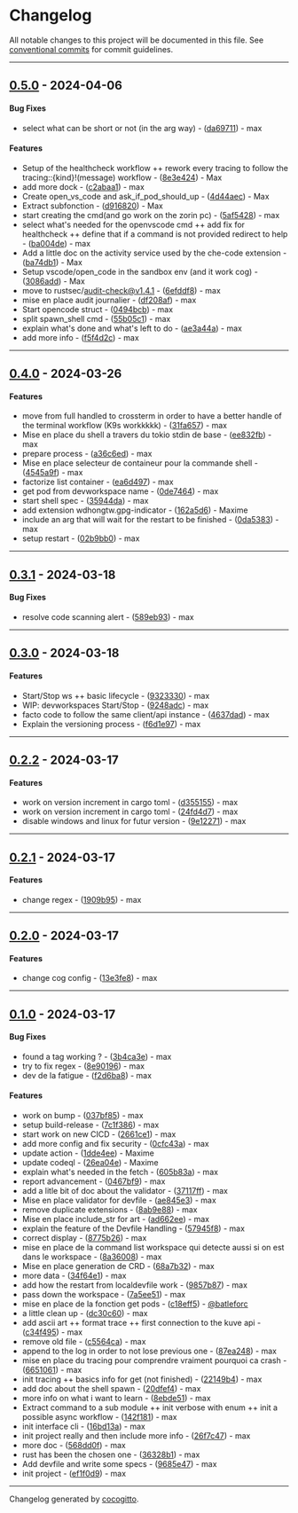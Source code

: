 # Changelog

All notable changes to this project will be documented in this file. See [conventional commits](https://www.conventionalcommits.org/) for commit guidelines.

- - -
## [0.5.0](https://github.com/batleforc/dev-cli/compare/f5f4d2cfc23e002ca75fa2a7c5fa3fe5ed404594..0.5.0) - 2024-04-06
#### Bug Fixes
- select what can be short or not (in the arg way) - ([da69711](https://github.com/batleforc/dev-cli/commit/da6971193baff476130e69649cac71a98ea020be)) - max
#### Features
- Setup of the healthcheck workflow ++ rework every tracing to follow the tracing::{kind}!(message) workflow - ([8e3e424](https://github.com/batleforc/dev-cli/commit/8e3e424faeee8d49eb71c6387454ab59d6d66ae5)) - Max
- add more dock - ([c2abaa1](https://github.com/batleforc/dev-cli/commit/c2abaa173aa5e51eaf9cdc65d5a91bc15e7e7264)) - max
- Create open_vs_code and ask_if_pod_should_up - ([4d44aec](https://github.com/batleforc/dev-cli/commit/4d44aecf59d34086ba45d678f0d43bfbcc9a52f6)) - Max
- Extract subfonction - ([d916820](https://github.com/batleforc/dev-cli/commit/d916820b06ed3649a190f31b8a34364c7a6a91f8)) - Max
- start creating the cmd(and go work on the zorin pc) - ([5af5428](https://github.com/batleforc/dev-cli/commit/5af542869eee4ec81b02e27500763af83c8458ba)) - max
- select what's needed for the openvscode cmd ++ add fix for healthcheck ++ define that if a command is not provided redirect to help - ([ba004de](https://github.com/batleforc/dev-cli/commit/ba004de7d6cecff032368f843a3bc88d47fad55a)) - max
- Add a little doc on the activity service used by the che-code extension - ([ba74db1](https://github.com/batleforc/dev-cli/commit/ba74db1a7ebd4113d0add7a3f324552cf1368ad0)) - Max
- Setup vscode/open_code in the sandbox env (and it work cog) - ([3086add](https://github.com/batleforc/dev-cli/commit/3086addbb0fa32cf9323136e82bf2516deadfaa5)) - Max
- move to rustsec/audit-check@v1.4.1 - ([6efddf8](https://github.com/batleforc/dev-cli/commit/6efddf8dc662f972addd30e742b3520429dc195d)) - max
- mise en place audit journalier - ([df208af](https://github.com/batleforc/dev-cli/commit/df208afe07238b0d08a00ae6aa6a6a209e95709c)) - max
- Start opencode struct - ([0494bcb](https://github.com/batleforc/dev-cli/commit/0494bcbb439377c285d51e64dc0135acfe798dc1)) - max
- split spawn_shell cmd - ([55b05c1](https://github.com/batleforc/dev-cli/commit/55b05c1c4cfdd8d6a96953cf43e5b2540e9ba497)) - max
- explain what's done and what's left to do - ([ae3a44a](https://github.com/batleforc/dev-cli/commit/ae3a44afe73021a2251f1023ae2be88291b4dff2)) - max
- add more info - ([f5f4d2c](https://github.com/batleforc/dev-cli/commit/f5f4d2cfc23e002ca75fa2a7c5fa3fe5ed404594)) - max

- - -

## [0.4.0](https://github.com/batleforc/dev-cli/compare/02b9bb0b7974df236c355d06c9e19e8b30264545..0.4.0) - 2024-03-26
#### Features
- move from full handled to crossterm in order to have a better handle of the terminal workflow (K9s workkkkk) - ([31fa657](https://github.com/batleforc/dev-cli/commit/31fa65783c0ae837e96830de1b5724bd1d3a129f)) - max
- Mise en place du shell a travers du tokio stdin de base - ([ee832fb](https://github.com/batleforc/dev-cli/commit/ee832fb0a99665d6805e92cb4623b2192b065c47)) - max
- prepare process - ([a36c6ed](https://github.com/batleforc/dev-cli/commit/a36c6edb84a562a0acad7d72bd0f2595cfffbeb5)) - max
- Mise en place selecteur de containeur pour la commande shell - ([4545a9f](https://github.com/batleforc/dev-cli/commit/4545a9ff89017c45bf3b02c766eeb67985942868)) - max
- factorize list container - ([ea6d497](https://github.com/batleforc/dev-cli/commit/ea6d4974f5a609b6e2a7f24ab120dfd970666214)) - max
- get pod from devworkspace name - ([0de7464](https://github.com/batleforc/dev-cli/commit/0de746400f5a72177e95fe993cfd8761b5a0fb6a)) - max
- start shell spec - ([35944da](https://github.com/batleforc/dev-cli/commit/35944da32c29c53cb3307e0e93ee08e711a25eef)) - max
- add extension wdhongtw.gpg-indicator - ([162a5d6](https://github.com/batleforc/dev-cli/commit/162a5d6ecb90683540154a4b281115b104afe788)) - Maxime
- include an arg that will wait for the restart to be finished - ([0da5383](https://github.com/batleforc/dev-cli/commit/0da53836b72bad1a6db786b64bf4e5f30edb34de)) - max
- setup restart - ([02b9bb0](https://github.com/batleforc/dev-cli/commit/02b9bb0b7974df236c355d06c9e19e8b30264545)) - max

- - -

## [0.3.1](https://github.com/batleforc/dev-cli/compare/589eb93c0ee108171ff31a311e546c66ba7ec29e..0.3.1) - 2024-03-18
#### Bug Fixes
- resolve code scanning alert - ([589eb93](https://github.com/batleforc/dev-cli/commit/589eb93c0ee108171ff31a311e546c66ba7ec29e)) - max

- - -

## [0.3.0](https://github.com/batleforc/dev-cli/compare/f6d1e97329b8ec3ca09b0551bef3b940040d9a64..0.3.0) - 2024-03-18
#### Features
- Start/Stop ws ++ basic lifecycle - ([9323330](https://github.com/batleforc/dev-cli/commit/9323330d2223d44583d9d8d8265a0c41a8eae42f)) - max
- WIP: devworkspaces Start/Stop - ([9248adc](https://github.com/batleforc/dev-cli/commit/9248adc9c37bad62bcb9b2f0fdd86b9ebb261fb9)) - max
- facto code to follow the same client/api instance - ([4637dad](https://github.com/batleforc/dev-cli/commit/4637dad8f1634186545c05b9a4fef8d508ada962)) - max
- Explain the versioning process - ([f6d1e97](https://github.com/batleforc/dev-cli/commit/f6d1e97329b8ec3ca09b0551bef3b940040d9a64)) - max

- - -

## [0.2.2](https://github.com/batleforc/dev-cli/compare/0.2.1..0.2.2) - 2024-03-17
#### Features
- work on version increment in cargo toml - ([d355155](https://github.com/batleforc/dev-cli/commit/d35515568b43505a9f4943860a40fb7965a4ebaa)) - max
- work on version increment in cargo toml - ([24fd4d7](https://github.com/batleforc/dev-cli/commit/24fd4d7cf959d166ff2b87d45a973039f3c60f67)) - max
- disable windows and linux for futur version - ([9e12271](https://github.com/batleforc/dev-cli/commit/9e12271a8c8be2497bcd52d0ed0e0af143e2ad11)) - max

- - -


## [0.2.1](https://github.com/batleforc/dev-cli/compare/0.2.0..0.2.1) - 2024-03-17

#### Features

- change regex - ([1909b95](https://github.com/batleforc/dev-cli/commit/1909b95a1b36df2ac2da3029a69a9cbd2e99525a)) - max

- - -

## [0.2.0](https://github.com/batleforc/dev-cli/compare/0.1.0..0.2.0) - 2024-03-17

#### Features

- change cog config - ([13e3fe8](https://github.com/batleforc/dev-cli/commit/13e3fe8c2b5b2f4b34543df07b289bf90161046f)) - max

- - -

## [0.1.0](https://github.com/batleforc/dev-cli/compare/4f597e0e1620dca6ea1b649077cb03e9e49faefa..0.1.0) - 2024-03-17

#### Bug Fixes

- found a tag working ? - ([3b4ca3e](https://github.com/batleforc/dev-cli/commit/3b4ca3edb37834c9d23b38ecd76766e38603be5d)) - max
- try to fix regex - ([8e90196](https://github.com/batleforc/dev-cli/commit/8e9019674696de99924aa4624c20039da808c3ae)) - max
- dev de la fatigue - ([f2d6ba8](https://github.com/batleforc/dev-cli/commit/f2d6ba83ca835f1bcb9d6f0c4ed1981f53855351)) - max

#### Features

- work on bump - ([037bf85](https://github.com/batleforc/dev-cli/commit/037bf85eeb34a6bbb8f106937ddaecf85e38ebe4)) - max
- setup build-release - ([7c1f386](https://github.com/batleforc/dev-cli/commit/7c1f386b090194b39d20e1031903e053361b21c8)) - max
- start work on new CICD - ([2661ce1](https://github.com/batleforc/dev-cli/commit/2661ce1ef4ab2c8bc3f3f8f3517e488c5f2eef95)) - max
- add more config and fix security - ([0cfc43a](https://github.com/batleforc/dev-cli/commit/0cfc43a306eb9fa7d75715f6208d37c09ced0110)) - max
- update action - ([1dde4ee](https://github.com/batleforc/dev-cli/commit/1dde4ee1e0e89cbb446ef77ba3d6398ca9c3533a)) - Maxime
- update codeql - ([26ea04e](https://github.com/batleforc/dev-cli/commit/26ea04eb92e2f30ca6d82f04744ad739c9aa8246)) - Maxime
- explain what's needed in the fetch - ([605b83a](https://github.com/batleforc/dev-cli/commit/605b83a8b91e34a46380423f4025147d132895de)) - max
- report advancement - ([0467bf9](https://github.com/batleforc/dev-cli/commit/0467bf9d7872a9aed8e9500fca78721a59011765)) - max
- add a litle bit of doc about the validator - ([37117ff](https://github.com/batleforc/dev-cli/commit/37117ff277e096d5fec7a559ae3f67231ccd1ed7)) - max
- Mise en place validator for devfile - ([ae845e3](https://github.com/batleforc/dev-cli/commit/ae845e3bbb3874253e95b6a55ed0f7a17177c1d8)) - max
- remove duplicate extensions - ([8ab9e88](https://github.com/batleforc/dev-cli/commit/8ab9e88ca29e1b039207398dea3ce2d7a8ba0d9a)) - max
- Mise en place include_str for art - ([ad662ee](https://github.com/batleforc/dev-cli/commit/ad662ee37172990aa6b344fd23c5f957c98644c8)) - max
- explain the feature of the Devfile Handling - ([57945f8](https://github.com/batleforc/dev-cli/commit/57945f81f55b7b36cbb4cf995c3cf9a6a4b49765)) - max
- correct display - ([8775b26](https://github.com/batleforc/dev-cli/commit/8775b268d3eff6f0c0ece1a838f665b57151b821)) - max
- mise en place de la command list workspace qui detecte aussi si on est dans le workspace - ([8a36008](https://github.com/batleforc/dev-cli/commit/8a36008745d58ce52771f666c35ba2705d3e6dd8)) - max
- Mise en place generation de CRD - ([68a7b32](https://github.com/batleforc/dev-cli/commit/68a7b3211192995e7d766deb249cd778d50a37e7)) - max
- more data - ([34f64e1](https://github.com/batleforc/dev-cli/commit/34f64e1074a96c844c7b31b1b23c1225303f55de)) - max
- add how the restart from localdevfile work - ([9857b87](https://github.com/batleforc/dev-cli/commit/9857b878eb6fa895449c438d1f4ea72862822123)) - max
- pass down the workspace - ([7a5ee51](https://github.com/batleforc/dev-cli/commit/7a5ee516c93e7344a62a4d03bfee430a749d3423)) - max
- mise en place de la fonction get pods - ([c18eff5](https://github.com/batleforc/dev-cli/commit/c18eff525055e29e3d10cbb07eb371dc5e6129cf)) - [@batleforc](https://github.com/batleforc)
- a little clean up - ([dc30c60](https://github.com/batleforc/dev-cli/commit/dc30c606f32aadfffedd369f01948bcafaef14ae)) - max
- add ascii art ++ format trace ++ first connection to the kuve api - ([c34f495](https://github.com/batleforc/dev-cli/commit/c34f49553726b52e5c3d2d8ce1872eb33a2bf14e)) - max
- remove old file - ([c5564ca](https://github.com/batleforc/dev-cli/commit/c5564ca7eaac5acd7f5657fb35d4eea927dd5f38)) - max
- append to the log in order to not lose previous one - ([87ea248](https://github.com/batleforc/dev-cli/commit/87ea248137864ad4db9cf4da81e33320b534ae48)) - max
- mise en place du tracing pour comprendre vraiment pourquoi ca crash - ([6651061](https://github.com/batleforc/dev-cli/commit/66510610f069b776bad0711c0db16a360f4ccd04)) - max
- init tracing ++ basics info for get (not finished) - ([22149b4](https://github.com/batleforc/dev-cli/commit/22149b4f0ed3b5e55a5c815a52d9acc1c029bbb5)) - max
- add doc about the shell spawn - ([20dfef4](https://github.com/batleforc/dev-cli/commit/20dfef4f3e210640759fb5e7de4867de436509fb)) - max
- more info on what i want to learn - ([8ebde51](https://github.com/batleforc/dev-cli/commit/8ebde514ce043848e44fb1cb2ae0292260a6c063)) - max
- Extract command to a sub module ++ init verbose with enum ++ init a possible async workflow - ([142f181](https://github.com/batleforc/dev-cli/commit/142f1815b751c431aa3865d559ffbf1b911c746c)) - max
- init interface cli - ([16bd13a](https://github.com/batleforc/dev-cli/commit/16bd13a85bf4ac3aa8bab7fb665e38ad738ff57a)) - max
- init project really and then include more info - ([26f7c47](https://github.com/batleforc/dev-cli/commit/26f7c47929bcbd92a57c96824c8f291348c8ed40)) - max
- more doc - ([568dd0f](https://github.com/batleforc/dev-cli/commit/568dd0fc4012ff224b53407cc3a21fac49084992)) - max
- rust has been the chosen one - ([36328b1](https://github.com/batleforc/dev-cli/commit/36328b166359d9509901f1070615af80a0836fa9)) - max
- Add devfile and write some specs - ([9685e47](https://github.com/batleforc/dev-cli/commit/9685e475ae6038141e23b89f027c267a69f26adb)) - max
- init project - ([ef1f0d9](https://github.com/batleforc/dev-cli/commit/ef1f0d98c29446a13c047abd6ccc8dd894662284)) - max

- - -

Changelog generated by [cocogitto](https://github.com/cocogitto/cocogitto).
